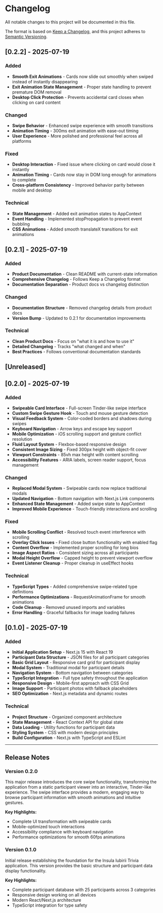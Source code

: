 # Changelog

All notable changes to this project will be documented in this file.

The format is based on [Keep a Changelog](https://keepachangelog.com/en/1.0.0/),
and this project adheres to [Semantic Versioning](https://semver.org/spec/v2.0.0.html).

## [0.2.2] - 2025-07-19

### Added

- **Smooth Exit Animations** - Cards now slide out smoothly when swiped instead of instantly disappearing
- **Exit Animation State Management** - Proper state handling to prevent premature DOM removal
- **Desktop Click Protection** - Prevents accidental card closes when clicking on card content

### Changed

- **Swipe Behavior** - Enhanced swipe experience with smooth transitions
- **Animation Timing** - 300ms exit animation with ease-out timing
- **User Experience** - More polished and professional feel across all platforms

### Fixed

- **Desktop Interaction** - Fixed issue where clicking on card would close it instantly
- **Animation Timing** - Cards now stay in DOM long enough for animations to complete
- **Cross-platform Consistency** - Improved behavior parity between mobile and desktop

### Technical

- **State Management** - Added exit animation states to AppContext
- **Event Handling** - Implemented stopPropagation to prevent event bubbling
- **CSS Animations** - Added smooth translateX transitions for exit animations

## [0.2.1] - 2025-07-19

### Added

- **Product Documentation** - Clean README with current-state information
- **Comprehensive Changelog** - Follows Keep a Changelog format
- **Documentation Separation** - Product docs vs changelog distinction

### Changed

- **Documentation Structure** - Removed changelog details from product docs
- **Version Bump** - Updated to 0.2.1 for documentation improvements

### Technical

- **Clean Product Docs** - Focus on "what it is and how to use it"
- **Detailed Changelog** - Tracks "what changed and when"
- **Best Practices** - Follows conventional documentation standards

## [Unreleased]

## [0.2.0] - 2025-07-19

### Added

- **Swipeable Card Interface** - Full-screen Tinder-like swipe interface
- **Custom Swipe Gesture Hook** - Touch and mouse gesture detection
- **Visual Feedback System** - Color-coded borders and shadows during swipes
- **Keyboard Navigation** - Arrow keys and escape key support
- **Mobile Optimization** - iOS scrolling support and gesture conflict resolution
- **Fluid Layout System** - Flexbox-based responsive design
- **Consistent Image Sizing** - Fixed 300px height with object-fit cover
- **Viewport Constraints** - 85vh max height with content scrolling
- **Accessibility Features** - ARIA labels, screen reader support, focus management

### Changed

- **Replaced Modal System** - Swipeable cards now replace traditional modals
- **Updated Navigation** - Bottom navigation with Next.js Link components
- **Enhanced State Management** - Added swipe state to AppContext
- **Improved Mobile Experience** - Touch-friendly interactions and scrolling

### Fixed

- **Mobile Scrolling Conflict** - Resolved touch event interference with scrolling
- **Overlay Click Issues** - Fixed close button functionality with enabled flag
- **Content Overflow** - Implemented proper scrolling for long bios
- **Image Aspect Ratios** - Consistent sizing across all participants
- **Modal Height Overflow** - Capped height to prevent viewport overflow
- **Event Listener Cleanup** - Proper cleanup in useEffect hooks

### Technical

- **TypeScript Types** - Added comprehensive swipe-related type definitions
- **Performance Optimizations** - RequestAnimationFrame for smooth animations
- **Code Cleanup** - Removed unused imports and variables
- **Error Handling** - Graceful fallbacks for image loading failures

## [0.1.0] - 2025-07-19

### Added

- **Initial Application Setup** - Next.js 15 with React 19
- **Participant Data Structure** - JSON files for all participant categories
- **Basic Grid Layout** - Responsive card grid for participant display
- **Modal System** - Traditional modal for participant details
- **Navigation System** - Bottom navigation between categories
- **TypeScript Integration** - Full type safety throughout the application
- **Responsive Design** - Mobile-first approach with CSS Grid
- **Image Support** - Participant photos with fallback placeholders
- **SEO Optimization** - Next.js metadata and dynamic routes

### Technical

- **Project Structure** - Organized component architecture
- **State Management** - React Context API for global state
- **Data Loading** - Utility functions for participant data
- **Styling System** - CSS with modern design principles
- **Build Configuration** - Next.js with TypeScript and ESLint

---

## Release Notes

### Version 0.2.0

This major release introduces the core swipe functionality, transforming the application from a static participant viewer into an interactive, Tinder-like experience. The swipe interface provides a modern, engaging way to browse participant information with smooth animations and intuitive gestures.

**Key Highlights:**

- Complete UI transformation with swipeable cards
- Mobile-optimized touch interactions
- Accessibility compliance with keyboard navigation
- Performance optimizations for smooth 60fps animations

### Version 0.1.0

Initial release establishing the foundation for the Insula Iubirii Trivia application. This version provides the basic structure and participant data display functionality.

**Key Highlights:**

- Complete participant database with 25 participants across 3 categories
- Responsive design working on all devices
- Modern React/Next.js architecture
- TypeScript integration for type safety
